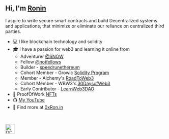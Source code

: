 ## Hi, I'm [Ronin](https://twitter.com/0xZKP)

 I aspire to write secure smart contracts and build Decentralized systems and applications,
 that minimize or eliminate our reliance on centralized third parties. 

* 💻 I like blockchain technology and solidity
* 🎓 I have a passion for web3 and learning it online from 
    - Adventurer [@SNOW](https://guild.xyz/snow)
    - Fellow [@notfellows](https://twitter.com/notfellows)
    - Builder - [speedrunethereum](https://speedrunethereum.com/builders/0xC218ba35881CC17bB20D3b4D3B0cf6EBca67BA97)
    - Cohort Member - Growic [Solidity Program](https://growic.com/) 
    - Member - Alchemy's [RoadToWeb3](https://docs.alchemy.com/alchemy/road-to-web3/important-info)
    - Cohort Member - WBW3's [30DaysofWeb3](https://github.com/womenbuildweb3/30daysofweb3.xyz) 
    - Early Contributor - [LearnWeb3DAO](https://github.com/LearnWeb3DAO)
* :scroll: ProofOfWork [NFTs](https://opensea.io/ronin0x)
* :tv: [My YouTube](https://www.youtube.com/channel/UC25WTNqM27pypYU8cTLwNDA)
* 🌄 Find more at [0xRon.in](http://0xron.in/)
<br /> 

[twitter]: https://twitter.com/0xZKP

[<img align="left" alt="DCBuilder | Twitter" width="30px" src="https://cdn.jsdelivr.net/npm/simple-icons@v3/icons/twitter.svg" />][twitter]
